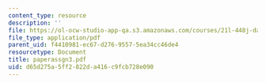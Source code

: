 ```yaml
---
content_type: resource
description: ''
file: https://ol-ocw-studio-app-qa.s3.amazonaws.com/courses/21l-448j-darwin-and-design-fall-2003/d65d275a5ff2822da416c9fcb728e090_paperassgn3.pdf
file_type: application/pdf
parent_uid: f4410981-ec67-d276-9557-5ea34cc46de4
resourcetype: Document
title: paperassgn3.pdf
uid: d65d275a-5ff2-822d-a416-c9fcb728e090
---
```

